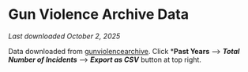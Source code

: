 # Gun Violence Archive Data
_Last downloaded October 2, 2025_

Data downloaded from [gunviolencearchive](https://www.gunviolencearchive.org/). 
Click ***Past Years** --> ***Total Number of Incidents*** --> ***Export as CSV*** button at top right.




